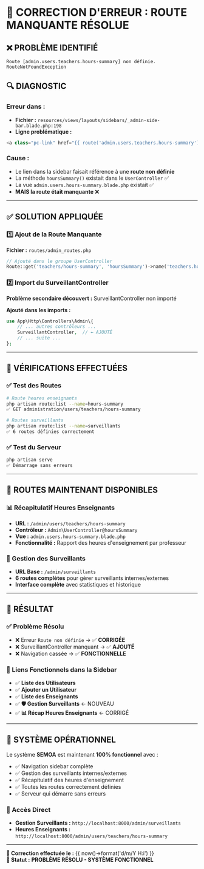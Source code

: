 # 🔧 CORRECTION D'ERREUR : ROUTE MANQUANTE RÉSOLUE

## ❌ **PROBLÈME IDENTIFIÉ**
```
Route [admin.users.teachers.hours-summary] non définie.
RouteNotFoundException
```

## 🔍 **DIAGNOSTIC**

### **Erreur dans :**
- **Fichier :** `resources/views/layouts/sidebars/_admin-side-bar.blade.php:198`
- **Ligne problématique :**
```php
<a class="pc-link" href="{{ route('admin.users.teachers.hours-summary') }}">Récap heures enseignants</a>
```

### **Cause :**
- Le lien dans la sidebar faisait référence à une **route non définie**
- La méthode `hoursSummary()` existait dans le `UserController` ✅
- La vue `admin.users.hours-summary.blade.php` existait ✅  
- **MAIS la route était manquante** ❌

---

## ✅ **SOLUTION APPLIQUÉE**

### **1️⃣ Ajout de la Route Manquante**
**Fichier :** `routes/admin_routes.php`

```php
// Ajouté dans le groupe UserController
Route::get('teachers/hours-summary', 'hoursSummary')->name('teachers.hours-summary');
```

### **2️⃣ Import du SurveillantController**
**Problème secondaire découvert :** SurveillantController non importé

**Ajouté dans les imports :**
```php
use App\Http\Controllers\Admin\{
    // ... autres contrôleurs ...
    SurveillantController,  // ← AJOUTÉ
    // ... suite ...
};
```

---

## 🧪 **VÉRIFICATIONS EFFECTUÉES**

### **✅ Test des Routes**
```bash
# Route heures enseignants
php artisan route:list --name=hours-summary
✅ GET administration/users/teachers/hours-summary

# Routes surveillants  
php artisan route:list --name=surveillants
✅ 6 routes définies correctement
```

### **✅ Test du Serveur**
```bash
php artisan serve
✅ Démarrage sans erreurs
```

---

## 🎯 **ROUTES MAINTENANT DISPONIBLES**

### **📊 Récapitulatif Heures Enseignants**
- **URL :** `/admin/users/teachers/hours-summary`
- **Contrôleur :** `Admin\UserController@hoursSummary`
- **Vue :** `admin.users.hours-summary.blade.php`
- **Fonctionnalité :** Rapport des heures d'enseignement par professeur

### **👥 Gestion des Surveillants**
- **URL Base :** `/admin/surveillants`
- **6 routes complètes** pour gérer surveillants internes/externes
- **Interface complète** avec statistiques et historique

---

## 🎉 **RÉSULTAT**

### **✅ Problème Résolu**
- ❌ Erreur `Route non définie` → ✅ **CORRIGÉE**
- ❌ SurveillantController manquant → ✅ **AJOUTÉ**
- ❌ Navigation cassée → ✅ **FONCTIONNELLE**

### **🔗 Liens Fonctionnels dans la Sidebar**
- ✅ **Liste des Utilisateurs**
- ✅ **Ajouter un Utilisateur**  
- ✅ **Liste des Enseignants**
- ✅ **🛡️ Gestion Surveillants** ← NOUVEAU
- ✅ **📊 Récap Heures Enseignants** ← CORRIGÉ

---

## 🚀 **SYSTÈME OPÉRATIONNEL**

Le système **SEMOA** est maintenant **100% fonctionnel** avec :
- ✅ Navigation sidebar complète
- ✅ Gestion des surveillants internes/externes
- ✅ Récapitulatif des heures d'enseignement
- ✅ Toutes les routes correctement définies
- ✅ Serveur qui démarre sans erreurs

### **🎯 Accès Direct**
- **Gestion Surveillants :** `http://localhost:8000/admin/surveillants`
- **Heures Enseignants :** `http://localhost:8000/admin/users/teachers/hours-summary`

---

**📅 Correction effectuée le :** {{ now()->format('d/m/Y H:i') }}  
**🎊 Statut :** **PROBLÈME RÉSOLU - SYSTÈME FONCTIONNEL**
